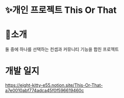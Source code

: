 # ✨개인 프로젝트 This Or That

# 📝소개
둘 중에 하나를 선택하는 컨셉과 커뮤니티 기능을 합친 프로젝트

# 개발 일지
https://eight-kitty-e55.notion.site/This-Or-That-a7e0010abf774adca45f0f596619460c
